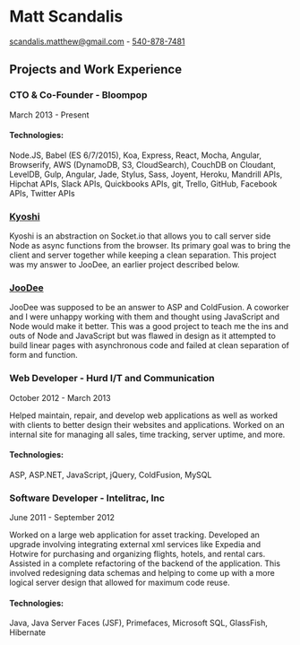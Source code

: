 # Matt Scandalis
[scandalis.matthew@gmail.com](mailto:scandalis.matthew@gmail.com) - [540-878-7481](tel:+15408787481)

## Projects and Work Experience
### CTO & Co-Founder - Bloompop
March 2013 - Present


#### Technologies:
Node.JS, Babel (ES 6/7/2015), Koa, Express, React, Mocha, Angular, Browserify, AWS (DynamoDB, S3, CloudSearch), CouchDB on Cloudant, LevelDB, Gulp, Angular, Jade, Stylus, Sass, Joyent, Heroku, Mandrill APIs, Hipchat APIs, Slack APIs, Quickbooks APIs, git, Trello, GitHub, Facebook APIs, Twitter APIs


### [Kyoshi](https://github.com/BigIroh/Kyoshi)
Kyoshi is an abstraction on Socket.io that allows you to call server side Node as async functions from the browser. Its primary goal was to bring the client and server together while keeping a clean separation. This project was my answer to JooDee, an earlier project described below.


### [JooDee](https://github.com/BigIroh/JooDee)
JooDee was supposed to be an answer to ASP and ColdFusion. A coworker and I were unhappy working with them and thought using JavaScript and Node would make it better. This was a good project to teach me the ins and outs of Node and JavaScript but was flawed in design as it attempted to build linear pages with asynchronous code and failed at clean separation of form and function.


### Web Developer - Hurd I/T and Communication
October 2012 - March 2013

Helped maintain, repair, and develop web applications as well as worked with clients to better design their websites and applications. Worked on an internal site for managing all sales, time tracking, server uptime, and more.

#### Technologies:
ASP, ASP.NET, JavaScript, jQuery, ColdFusion, MySQL


### Software Developer - Intelitrac, Inc
June 2011 - September 2012

Worked on a large web application for asset tracking. Developed an upgrade involving integrating external xml services like Expedia and Hotwire for purchasing and organizing flights, hotels, and rental cars. Assisted in a complete refactoring of the backend of the application. This involved redesigning data schemas and helping to come up with a more logical server design that allowed for maximum code reuse.

#### Technologies:
Java, Java Server Faces (JSF), Primefaces, Microsoft SQL, GlassFish, Hibernate
